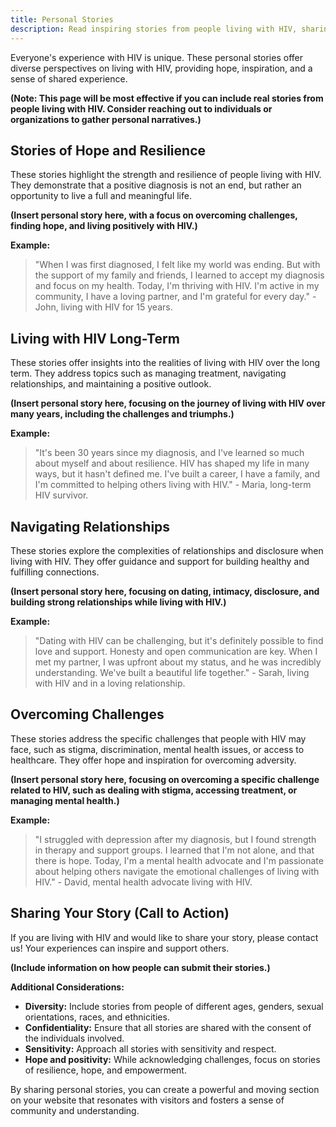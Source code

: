 ```yaml
---
title: Personal Stories
description: Read inspiring stories from people living with HIV, sharing their experiences and offering hope and encouragement.
---
```


Everyone's experience with HIV is unique. These personal stories offer diverse perspectives on living with HIV, providing hope, inspiration, and a sense of shared experience.

**(Note: This page will be most effective if you can include real stories from people living with HIV. Consider reaching out to individuals or organizations to gather personal narratives.)**

## Stories of Hope and Resilience

These stories highlight the strength and resilience of people living with HIV. They demonstrate that a positive diagnosis is not an end, but rather an opportunity to live a full and meaningful life.

**(Insert personal story here, with a focus on overcoming challenges, finding hope, and living positively with HIV.)**

**Example:**

> "When I was first diagnosed, I felt like my world was ending. But with the support of my family and friends, I learned to accept my diagnosis and focus on my health. Today, I'm thriving with HIV. I'm active in my community, I have a loving partner, and I'm grateful for every day." - John, living with HIV for 15 years.

## Living with HIV Long-Term

These stories offer insights into the realities of living with HIV over the long term. They address topics such as managing treatment, navigating relationships, and maintaining a positive outlook.

**(Insert personal story here, focusing on the journey of living with HIV over many years, including the challenges and triumphs.)**

**Example:**

> "It's been 30 years since my diagnosis, and I've learned so much about myself and about resilience. HIV has shaped my life in many ways, but it hasn't defined me. I've built a career, I have a family, and I'm committed to helping others living with HIV." - Maria, long-term HIV survivor.

## Navigating Relationships

These stories explore the complexities of relationships and disclosure when living with HIV. They offer guidance and support for building healthy and fulfilling connections.

**(Insert personal story here, focusing on dating, intimacy, disclosure, and building strong relationships while living with HIV.)**

**Example:**

> "Dating with HIV can be challenging, but it's definitely possible to find love and support. Honesty and open communication are key. When I met my partner, I was upfront about my status, and he was incredibly understanding. We've built a beautiful life together." - Sarah, living with HIV and in a loving relationship.

## Overcoming Challenges

These stories address the specific challenges that people with HIV may face, such as stigma, discrimination, mental health issues, or access to healthcare. They offer hope and inspiration for overcoming adversity.

**(Insert personal story here, focusing on overcoming a specific challenge related to HIV, such as dealing with stigma, accessing treatment, or managing mental health.)**

**Example:**

> "I struggled with depression after my diagnosis, but I found strength in therapy and support groups. I learned that I'm not alone, and that there is hope. Today, I'm a mental health advocate and I'm passionate about helping others navigate the emotional challenges of living with HIV." - David, mental health advocate living with HIV.

## Sharing Your Story (Call to Action)

If you are living with HIV and would like to share your story, please contact us! Your experiences can inspire and support others.

**(Include information on how people can submit their stories.)**

**Additional Considerations:**

*   **Diversity:** Include stories from people of different ages, genders, sexual orientations, races, and ethnicities.
*   **Confidentiality:**  Ensure that all stories are shared with the consent of the individuals involved.
*   **Sensitivity:**  Approach all stories with sensitivity and respect.
*   **Hope and positivity:**  While acknowledging challenges, focus on stories of resilience, hope, and empowerment.

By sharing personal stories, you can create a powerful and moving section on your website that resonates with visitors and fosters a sense of community and understanding.
